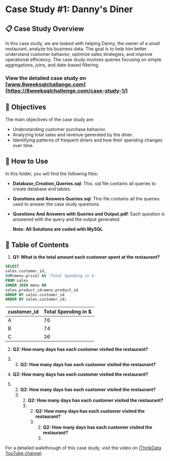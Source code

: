# Case Study #1: Danny's Diner

## 📋 Case Study Overview

In this case study, we are tasked with helping Danny, the owner of a small restaurant, analyze his business data. The goal is to help him better understand customer behavior, optimize sales strategies, and improve operational efficiency. The case study involves queries focusing on simple aggregations, joins, and date-based filtering.

### View the detailed case study on [www.8weeksqlchallange.com](https://8weeksqlchallenge.com/case-study-1/)

## 📝 Objectives

The main objectives of the case study are:
- Understanding customer purchase behavior.
- Analyzing total sales and revenue generated by the diner.
- Identifying patterns of frequent diners and how their spending changes over time.

## 🔧 How to Use

In this folder, you will find the following files:
- **Database_Creation_Queries.sql**: This .sql file contains all queries to create database and tables.
- **Questions and Answers Queries.sql**: This file contains all the queries used to answer the case study questions.
- **Questions And Answers with Queries and Output.pdf**: Each question is answered with the query and the output generated.

  **Note: All Solutions are coded with MySQL**

## 📑 Table of Contents

1. **Q1: What is the total amount each customer spent at the restaurant?**
```sql
SELECT
sales.customer_id,
SUM(menu.price) AS 'Total Spending in $'
FROM sales
INNER JOIN menu ON
sales.product_id=menu.product_id
GROUP BY sales.customer_id
ORDER BY sales.customer_id;
```
| customer_id | Total Spending in $ |
|-------------|-------------|
| A           | 76          |
| B           | 74          |
| C           | 36          |


2. **Q2: How many days has each customer visited the restaurant?**

3. 2. **Q2: How many days has each customer visited the restaurant?**
  
2. **Q2: How many days has each customer visited the restaurant?**
3. 2. **Q2: How many days has each customer visited the restaurant?**
   3. 2. **Q2: How many days has each customer visited the restaurant?**
      3. 2. **Q2: How many days has each customer visited the restaurant?**
         3. 2. **Q2: How many days has each customer visited the restaurant?**
            3. 






For a detailed walkthrough of this case study, visit the video on [iThinkData YouTube channel](https://www.youtube.com/@iThinkData).
